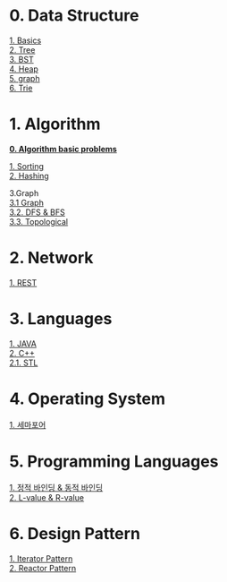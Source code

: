 # 0. Data Structure  

[1. Basics](/contents/DataStructure/basic.md)  
[2. Tree](/contents/DataStructure/tree.md)  
[3. BST](/contents/DataStructure/BST.md)  
[4. Heap](/contents/DataStructure/Heap.md)  
[5. graph](/contents/DataStructure/graph.md)  
[6. Trie](/contents/DataStructure/Trie.md)  


# 1. Algorithm
 **[0. Algorithm basic problems](/contents/Algorithm/Problem/basic.md)**

 [1. Sorting](/contents/Algorithm/Sorting.md)  
 [2. Hashing](/contents/Algorithm/Hash.md)   

 3.Graph  
 [3.1 Graph](/contents/Algorithm/Graph.md)  
 [3.2. DFS & BFS](/contents/Algorithm/dfs_bfs.md)  
 [3.3. Topological](/contents/Algorithm/topological.md)  


 
# 2. Network 

[1. REST ](/contents/Network/Advanced.md)


# 3. Languages

[1. JAVA ](/contents/languages/JAVA/java.md)  
[2. C++ ](/contents/languages/Cpp/Cpp.md)  
[2.1. STL](/contents/languages/STL/basic.md)  
  
  
# 4. Operating System  

[1. 세마포어]()

# 5. Programming Languages  

[1. 정적 바인딩 & 동적 바인딩]()  
[2. L-value & R-value ](/contents/PL/lvalue_rvalue.md)

# 6. Design Pattern

[1. Iterator Pattern](/contents/design_pattern/intro.md)  
[2. Reactor Pattern](/contents/DP/reactor.md)  
